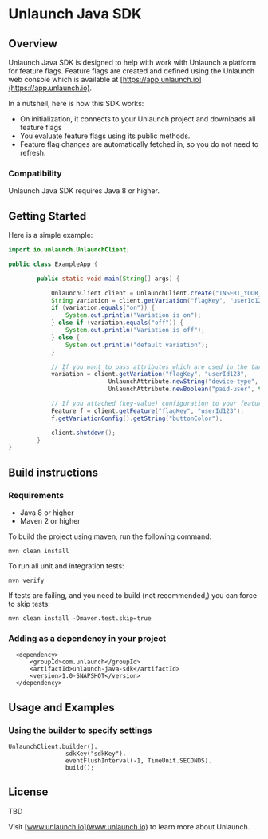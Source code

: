 # Unlaunch Java SDK

## Overview
Unlaunch Java SDK is designed to help with work with Unlaunch a platform for feature flags. Feature flags are created
 and defined using the Unlaunch web console which is available at [https://app.unlaunch.io](https://app.unlaunch.io).

In a nutshell, here is how this SDK works:

- On initialization, it connects to your Unlaunch project and downloads all feature flags
- You evaluate feature flags using its public methods.
- Feature flag changes are automatically fetched in, so you do not need to refresh.

### Compatibility
Unlaunch Java SDK requires Java 8 or higher.

## Getting Started
Here is a simple example:

```java
import io.unlaunch.UnlaunchClient;

public class ExampleApp {

        public static void main(String[] args) {

            UnlaunchClient client = UnlaunchClient.create("INSERT_YOUR_SDK_KEY");
            String variation = client.getVariation("flagKey", "userId123");
            if (variation.equals("on")) {
                System.out.println("Variation is on");
            } else if (variation.equals("off")) {
                System.out.println("Variation is off");
            } else {
                System.out.println("default variation");
            }

            // If you want to pass attributes which are used in the targeting rules
            variation = client.getVariation("flagKey", "userId123", 
                            UnlaunchAttribute.newString("device-type", "iOS"), 
                            UnlaunchAttribute.newBoolean("paid-user", true));

            // If you attached (key-value) configuration to your feature flag variations, here's how you can retrieve it:
            Feature f = client.getFeature("flagKey", "userId123");
            f.getVariationConfig().getString("buttonColor");

            client.shutdown();
        }
}
```

## Build instructions

### Requirements
- Java 8 or higher
- Maven 2 or higher

To build the project using maven, run the following command:
```$xslt
mvn clean install 
```
To run all unit and integration tests:
```$xslt
mvn verify
```

If tests are failing, and you need to build (not recommended,) you can force to skip tests:
```$xslt
mvn clean install -Dmaven.test.skip=true
```

### Adding as a dependency in your project
```$xslt
  <dependency>
      <groupId>com.unlaunch</groupId>
      <artifactId>unlaunch-java-sdk</artifactId>
      <version>1.0-SNAPSHOT</version>
  </dependency>
```

## Usage and Examples

### Using the builder to specify settings

```$xslt
UnlaunchClient.builder().
                sdkKey("sdkKey").
                eventFlushInterval(-1, TimeUnit.SECONDS).
                build();
```


## License
TBD

Visit [www.unlaunch.io](www.unlaunch.io) to learn more about Unlaunch.
